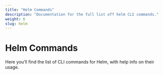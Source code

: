 ```yaml
---
title: "Helm Commands"
description: "Documentation for the full list off helm CLI commands."
weight: 6
slug: helm
---
```


# Helm Commands

Here you’ll find the list of CLI commands for Helm, with help info on their usage.